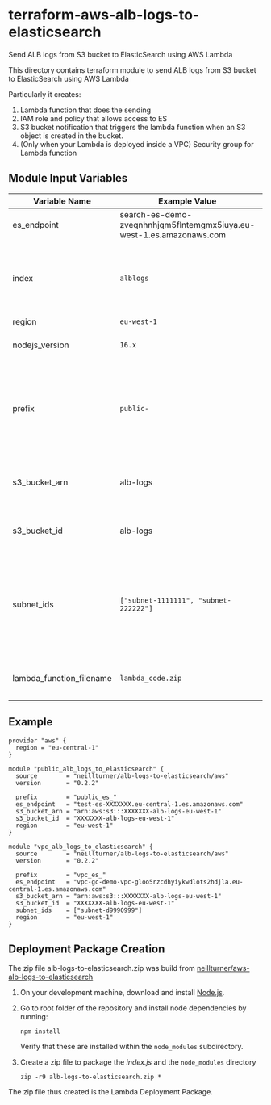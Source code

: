 # terraform-aws-alb-logs-to-elasticsearch
Send ALB logs from S3 bucket to ElasticSearch using AWS Lambda

This directory contains terraform module to send ALB logs from S3 bucket to ElasticSearch using AWS Lambda

Particularly it creates:

1. Lambda function that does the sending
2. IAM role and policy that allows access to ES
3. S3 bucket notification that triggers the lambda function when an S3 object is created in the bucket.
4. (Only when your Lambda is deployed inside a VPC) Security group for Lambda function

## Module Input Variables


| Variable Name            | Example Value                                                        | Description                                                                                                             | Default Value                                  | Required |
| ------------------------ | -------------------------------------------------------------------- | ----------------------------------------------------------------------------------------------------------------------- | ---------------------------------------------- | -------- |
| es_endpoint              | search-es-demo-zveqnhnhjqm5flntemgmx5iuya.eu-west-1.es.amazonaws.com | AWS ES fqdn without http://                                                                                             | `None`                                         | True     |
| index                    | `alblogs`                                                            | Index to create. adds a timestamp to index. Example: alblogs-2016.03.31`                                                | `alblogs`                                      | False    |
| region                   | `eu-west-1`                                                          | AWS region                                                                                                              | `None`                                         | True     |
| nodejs_version           | `16.x`                                                               | Nodejs version to be used                                                                                               | `14.x`                                         | False    |
| prefix                   | `public-`                                                            | A prefix for the resource names, this helps create multiple instances of this stack for different environments          |                                                | False    |
| s3_bucket_arn            | alb-logs                                                             | The arn of the s3 bucket containing the alb logs                                                                        | `None`                                         | True     |
| s3_bucket_id             | alb-logs                                                             | The id of the s3 bucket containing the alb logs                                                                         | `None`                                         | True     |
| subnet_ids               | `["subnet-1111111", "subnet-222222"]`                                | Subnet IDs you want to deploy the lambda in. Only fill this in if you want to deploy your Lambda function inside a VPC. |                                                | False    |
| lambda_function_filename | `lambda_code.zip`                                                    | Filename with the lambda's source code.                                                                                 | `${path.module}/alb-logs-to-elasticsearch.zip` | False    |

## Example

```
provider "aws" {
  region = "eu-central-1"
}

module "public_alb_logs_to_elasticsearch" {
  source        = "neillturner/alb-logs-to-elasticsearch/aws"
  version       = "0.2.2"

  prefix        = "public_es_"
  es_endpoint   = "test-es-XXXXXXX.eu-central-1.es.amazonaws.com"
  s3_bucket_arn = "arn:aws:s3:::XXXXXXX-alb-logs-eu-west-1"
  s3_bucket_id  = "XXXXXXX-alb-logs-eu-west-1"
  region        = "eu-west-1"
}

module "vpc_alb_logs_to_elasticsearch" {
  source        = "neillturner/alb-logs-to-elasticsearch/aws"
  version       = "0.2.2"

  prefix        = "vpc_es_"
  es_endpoint   = "vpc-gc-demo-vpc-gloo5rzcdhyiykwdlots2hdjla.eu-central-1.es.amazonaws.com"
  s3_bucket_arn = "arn:aws:s3:::XXXXXXX-alb-logs-eu-west-1"
  s3_bucket_id  = "XXXXXXX-alb-logs-eu-west-1"
  subnet_ids    = ["subnet-d9990999"]
  region        = "eu-west-1"
}
```

## Deployment Package Creation

The zip file alb-logs-to-elasticsearch.zip was build from [neillturner/aws-alb-logs-to-elasticsearch](https://github.com/neillturner/aws-alb-logs-to-elasticsearch)

1. On your development machine, download and install [Node.js](https://nodejs.org/en/).
2. Go to root folder of the repository and install node dependencies by running:

   ```
   npm install
   ```

   Verify that these are installed within the `node_modules` subdirectory.
3. Create a zip file to package the *index.js* and the `node_modules` directory

   ```
   zip -r9 alb-logs-to-elasticsearch.zip *
   ```

The zip file thus created is the Lambda Deployment Package.
